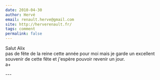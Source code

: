 ```yaml
---
date: 2010-04-30
author: Hervé
email: renault.herve@gmail.com
site: http://herverenault.fr/
tags: comment
permalink: false
---
```


<p>Salut Alix<br />
pas de fête de la reine cette année pour moi mais je garde un excellent souvenir de cette fête et j'espère pouvoir revenir un jour.<br />
a+</p>
---